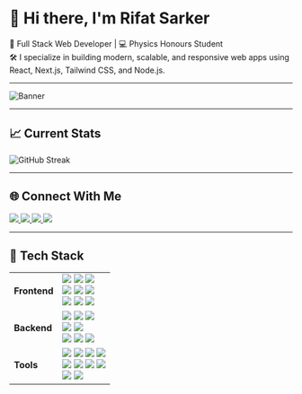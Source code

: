 # 👋 Hi there, I'm Rifat Sarker

🎯 Full Stack Web Developer | 💻 Physics Honours Student  
🛠 I specialize in building modern, scalable, and responsive web apps using React, Next.js, Tailwind CSS, and Node.js.

---

![Banner](https://res.cloudinary.com/dunfiptfi/image/upload/v1748499664/YouTube_Banner_-_Rifat_Sarker_Web_Developer_rv4tsg.gif)

---
## 📈 Current Stats
![GitHub Streak](https://streak-stats.demolab.com?user=rifat-sarker&theme=react&hide_border=true&background=0D1117&stroke=0D1117&fire=FF1CF7&sideLabels=00F0FF&currStreakNum=FF1CF7&ring=FF1CF7&currStreakLabel=FF1CF7&sideNums=00F0FF)


---
## 🌐 Connect With Me

<p align="left">
  <a href="https://www.linkedin.com/in/rifatswd" target="_blank">
    <img src="https://img.shields.io/badge/LinkedIn-0A66C2?style=for-the-badge&logo=linkedin&logoColor=white" />
  </a>
  <a href="https://github.com/rifat-sarker" target="_blank">
    <img src="https://img.shields.io/badge/GitHub-181717?style=for-the-badge&logo=github&logoColor=white" />
  </a>
  <a href="mailto:rifatswd@gmail.com">
    <img src="https://img.shields.io/badge/Gmail-EA4335?style=for-the-badge&logo=gmail&logoColor=white" />
  </a>
  <a href="https://twitter.com/rifatswd" target="_blank">
    <img src="https://img.shields.io/badge/Twitter-1DA1F2?style=for-the-badge&logo=twitter&logoColor=white" />
  </a>
</p>

----

## 🚀 Tech Stack

<table>
  <tr>
    <td><strong>Frontend</strong></td>
    <td>
      <img src="https://img.shields.io/badge/React-20232A?style=for-the-badge&logo=react&logoColor=61DAFB" />
      <img src="https://img.shields.io/badge/Next.js-000000?style=for-the-badge&logo=nextdotjs&logoColor=white" />
      <img src="https://img.shields.io/badge/TypeScript-007ACC?style=for-the-badge&logo=typescript&logoColor=white" />
      <br/>
      <img src="https://img.shields.io/badge/Tailwind CSS-38B2AC?style=for-the-badge&logo=tailwind-css&logoColor=white" />
      <img src="https://img.shields.io/badge/ShadCN UI-111827?style=for-the-badge&logo=tailwind-css&logoColor=white" />
      <img src="https://img.shields.io/badge/Ant Design-0170FE?style=for-the-badge&logo=antdesign&logoColor=white" />
      <br/>
      <img src="https://img.shields.io/badge/Redux Toolkit-593D88?style=for-the-badge&logo=redux&logoColor=white" />
      <img src="https://img.shields.io/badge/React Hook Form-EC5990?style=for-the-badge&logo=reacthookform&logoColor=white" />
      <img src="https://img.shields.io/badge/Zod-ECECEC?style=for-the-badge&logoColor=black" />
    </td>
  </tr>
  <tr>
    <td><strong>Backend</strong></td>
    <td>
      <img src="https://img.shields.io/badge/Node.js-339933?style=for-the-badge&logo=nodedotjs&logoColor=white" />
      <img src="https://img.shields.io/badge/Express.js-000000?style=for-the-badge&logo=express&logoColor=white" />
      <img src="https://img.shields.io/badge/Prisma-2D3748?style=for-the-badge&logo=prisma&logoColor=white" />
      <br/>
      <img src="https://img.shields.io/badge/MongoDB-4EA94B?style=for-the-badge&logo=mongodb&logoColor=white" />
      <img src="https://img.shields.io/badge/PostgreSQL-336791?style=for-the-badge&logo=postgresql&logoColor=white" />
      <br/>
      <img src="https://img.shields.io/badge/JWT-000000?style=for-the-badge&logo=jsonwebtokens&logoColor=white" />
      <img src="https://img.shields.io/badge/Role Based Access-blue?style=for-the-badge" />
      <img src="https://img.shields.io/badge/REST API-FF6C37?style=for-the-badge" />
    </td>
  </tr>
  <tr>
    <td><strong>Tools</strong></td>
    <td>
      <img src="https://img.shields.io/badge/Git-F05032?style=for-the-badge&logo=git&logoColor=white" />
      <img src="https://img.shields.io/badge/GitHub-181717?style=for-the-badge&logo=github&logoColor=white" />
      <img src="https://img.shields.io/badge/Vercel-000000?style=for-the-badge&logo=vercel&logoColor=white" />
      <img src="https://img.shields.io/badge/Netlify-00C7B7?style=for-the-badge&logo=netlify&logoColor=white" />
      <br/>
      <img src="https://img.shields.io/badge/Postman-FF6C37?style=for-the-badge&logo=postman&logoColor=white" />
      <img src="https://img.shields.io/badge/Firebase-FFCA28?style=for-the-badge&logo=firebase&logoColor=black" />
      <img src="https://img.shields.io/badge/Multer-45AAB8?style=for-the-badge&logoColor=white" />
      <img src="https://img.shields.io/badge/Cloudinary-3448C5?style=for-the-badge&logo=cloudinary&logoColor=white" />
      <br/>
      <img src="https://img.shields.io/badge/OBS Studio-302E31?style=for-the-badge&logo=obsstudio&logoColor=white" />
      <img src="https://img.shields.io/badge/ShurjoPay-FF7A00?style=for-the-badge" />
    </td>
  </tr>
</table>



